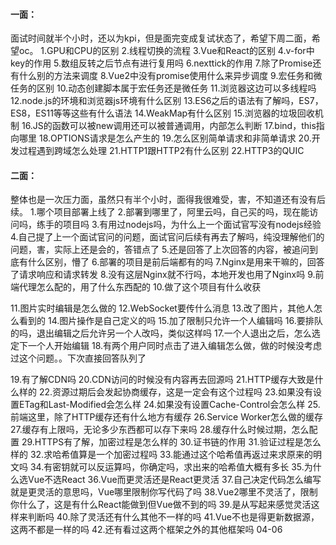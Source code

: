 #### 一面：

面试时间就半个小时，还以为kpi，但是面完变成复试状态了，希望下周二面，希望oc。
1.GPU和CPU的区别
2.线程切换的流程
3.Vue和React的区别
4.v-for中key的作用
5.数组反转之后节点有进行复用吗
6.nexttick的作用
7.除了Promise还有什么别的方法来调度
8.Vue2中没有promise使用什么来异步调度
9.宏任务和微任务的区别
10.动态创建脚本属于宏任务还是微任务
11.浏览器这边可以多线程吗
12.node.js的环境和浏览器js环境有什么区别
13.ES6之后的语法有了解吗，ES7，ES8，ES11等等这些有什么语法
14.WeakMap有什么区别
15.浏览器的垃圾回收机制
16.JS的函数可以被new调用还可以被普通调用，内部怎么判断
17.bind，this指向哪里
18.OPTIONS请求是怎么产生的
19.怎么区别简单请求和非简单请求
20.开发过程遇到跨域怎么处理
21.HTTP1跟HTTP2有什么区别
22.HTTP3的QUIC

#### 二面：

整体也是一次压力面，虽然只有半个小时，面得我很难受，害，不知道还有没有后续。
1.哪个项目部署上线了
2.部署到哪里了，阿里云吗，自己买的吗，现在能访问吗，练手的项目吗
3.有用过nodejs吗，为什么上一个面试官写没有nodejs经验
4.自己提了上一个面试官问的问题，面试官问后续有再去了解吗，纯没理解他们的问题，害，实际上还是会的，答错点了
5.还是回答了上次回答的内容，被追问到底有什么区别，懵了
6.部署的项目是前后端都有的吗
7.Nginx是用来干嘛的，回答了请求响应和请求转发
8.没有这层Nginx就不行吗，本地开发也用了Nginx吗
9.前端代理怎么配的，用了什么东西配的
10.做了这个项目有什么收获

11.图片实时编辑是怎么做的
12.WebSocket要传什么消息
13.改了图片，其他人怎么看到的
14.图片操作是自己定义的吗
15.加了限制只允许一个人编辑吗
16.要排队的吗，退出编辑之后允许另一个人改吗，类似这样吗
17.一个人退出之后，怎么选定下一个人开始编辑
18.有两个用户同时点击了进入编辑怎么做，做的时候没考虑过这个问题。。下次直接回答队列了


19.有了解CDN吗
20.CDN访问的时候没有内容再去回源吗
21.HTTP缓存大致是什么样的
22.资源过期后会发起协商缓存，这是一定会有这个过程吗
23.如果没有设置ETag和Last-Modified会怎么样
24.如果没有设置Cache-Control会怎么样
25.前端这里，除了HTTP缓存还有什么地方有缓存
26.Service Worker怎么做的缓存
27.缓存有上限吗，无论多少东西都可以存下来吗
28.缓存什么时候过期，怎么配置
29.HTTPS有了解，加密过程是怎么样的
30.证书链的作用
31.验证过程是怎么样的
32.求哈希值算是一个加密过程吗
33.能通过这个哈希值再返过来求原来的明文吗
34.有密钥就可以反运算吗，你确定吗，求出来的哈希值大概有多长
35.为什么选Vue不选React
36.Vue而更灵活还是React更灵活
37.自己决定代码怎么编写就是更灵活的意思吗，Vue哪里限制你写代码了吗
38.Vue2哪里不灵活了，限制你什么了，这是有什么React能做到但Vue做不到的吗
39.是从写起来感觉灵活这样来判断吗
40.除了灵活还有什么其他不一样的吗
41.Vue不也是得更新数据源，这两不都是一样的吗
42.还有看过这两个框架之外的其他框架吗
04-06
